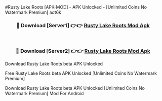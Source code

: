 #Rusty Lake Roots [APK-MOD] - APK Unlocked - [Unlimited Coins No Watermark Premium] adt6k



<div align="center">

<h3>🔴 Download [Server1] 👉👉 <a href="https://momento.my/?title=Rusty_Lake_Roots">Rusty Lake Roots Mod Apk</a></h3><br>

<h3>🔴 Download [Server2] 👉👉 <a href="https://momento.my/?title=Rusty_Lake_Roots">Rusty Lake Roots Mod Apk</a></h3>
</div>



Download Rusty Lake Roots beta APK Unlocked

Free Rusty Lake Roots beta APK Unlocked [Unlimited Coins No Watermark Premium]

Download Rusty Lake Roots beta APK Unlocked [Unlimited Coins No Watermark Premium] Mod For Android

